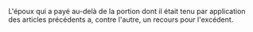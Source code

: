   
 L'époux qui a payé au-delà de la portion dont il était tenu par application des articles précédents a, contre l'autre, un recours pour l'excédent.  

  
